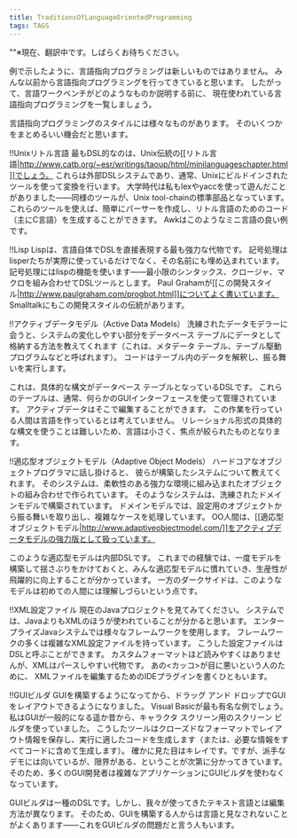 ```yaml
---
title: TraditionsOfLanguageOrientedProgramming
tags: TAGS
---
```


""※現在、翻訳中です。しばらくお待ちください。

例で示したように、言語指向プログラミングは新しいものではありません。
みんな以前から言語指向プログラミングを行ってきていると思います。
したがって、言語ワークベンチがどのようなものか説明する前に、
現在使われている言語指向プログラミングを一覧しましょう。

言語指向プログラミングのスタイルには様々なものがあります。
そのいくつかをまとめるいい機会だと思います。

!!Unixリトル言語
最もDSL的なのは、Unix伝統の[[リトル言語|http://www.catb.org/~esr/writings/taoup/html/minilanguageschapter.html]]でしょう。
これらは外部DSLシステムであり、通常、Unixにビルドインされたツールを使って変換を行います。
大学時代は私もlexやyaccを使って遊んだことがありました——同様のツールが、Unix tool-chainの標準部品となっています。
これらのツールを使えば、簡単にパーサーを作成し、リトル言語のためのコード（主にC言語）を生成することができます。
Awkはこのようなミニ言語の良い例です。

!!Lisp
Lispは、言語自体でDSLを直接表現する最も強力な代物です。
記号処理はlisperたちが実際に使っているだけでなく、その名前にも埋め込まれています。
記号処理にはlispの機能を使います——最小限のシンタックス、クロージャ、マクロを組み合わせてDSLツールとします。
Paul Grahamが[[この開発スタイル|http://www.paulgraham.com/progbot.html]]についてよく書いています。
Smalltalkにもこの開発スタイルの伝統があります。

!!アクティブデータモデル（Active Data Models）
洗練されたデータモデラーに会うと、システムの変化しやすい部分をデータベース テーブルにデータとして格納する方法を教えてくれます（これは、メタデータ テーブル、テーブル駆動プログラムなどと呼ばれます）。
コードはテーブル内のデータを解釈し、振る舞いを実行します。

これは、具体的な構文がデータベース テーブルとなっているDSLです。
これらのテーブルは、通常、何らかのGUIインターフェースを使って管理されています。
アクティブデータはそこで編集することができます。
この作業を行っている人間は言語を作っているとは考えていません。
リレーショナル形式の具体的な構文を使うことは難しいため、言語は小さく、焦点が絞られたものとなります。

!!適応型オブジェクトモデル（Adaptive Object Models）
ハードコアなオブジェクトプログラマに話し掛けると、
彼らが構築したシステムについて教えてくれます。
そのシステムは、柔軟性のある強力な環境に組み込まれたオブジェクトの組み合わせで作られています。
そのようなシステムは、洗練されたドメインモデルで構築されています。
ドメインモデルでは、設定用のオブジェクトから振る舞いを取り出し、複雑なケースを処理しています。
OO人間は、[[適応型オブジェクトモデル|http://www.adaptiveobjectmodel.com/]]をアクティブデータモデルの強力版として扱っています。

このような適応型モデルは内部DSLです。
これまでの経験では、一度モデルを構築して揺さぶりをかけておくと、みんな適応型モデルに慣れていき、生産性が飛躍的に向上することが分かっています。
一方のダークサイドは、このようなモデルは初めての人間には理解しづらいという点です。

!!XML設定ファイル
現在のJavaプロジェクトを見てみてください。
システムでは、JavaよりもXMLのほうが使われていることが分かると思います。
エンタープライズJavaシステムでは様々なフレームワークを使用します。
フレームワークの多くは複雑なXML設定ファイルを持っています。
こうした設定ファイルはDSLと呼ぶことができます。
カスタムフォーマットほど読みやすくはありませんが、XMLはパースしやすい代物です。
あの<カッコ>が目に悪いという人のために、
XMLファイルを編集するためのIDEプラグインを書くひともいます。

!!GUIビルダ
GUIを構築するようになってから、ドラッグ アンド ドロップでGUIをレイアウトできるようになりました。
Visual Basicが最も有名な例でしょう。
私はGUIが一般的になる遥か昔から、キャラクタ スクリーン用のスクリーン ビルダを使っていました。
こうしたツールはクローズドなフォーマットでレイアウト情報を保存し、実行に適したコードを生成します（または、必要な情報をすべてコードに含めて生成します）。
確かに見た目はキレイです。ですが、派手なデモには向いているが、限界がある、ということが次第に分かってきています。
そのため、多くのGUI開発者は複雑なアプリケーションにGUIビルダを使わなくなっています。

GUIビルダは一種のDSLです。しかし、我々が使ってきたテキスト言語とは編集方法が異なります。
そのため、GUIを構築する人からは言語と見なされないことがよくあります——これをGUIビルダの問題だと言う人もいます。
